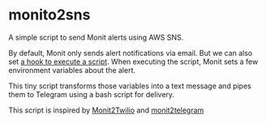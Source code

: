 monito2sns
==========

A simple script to send Monit alerts using AWS SNS.

By default, Monit only sends alert notifications via email. But we can also set [a hook to execute a script](https://mmonit.com/monit/documentation/monit.html#action). When executing the script, Monit sets a few environment variables about the alert.

This tiny script transforms those variables into a text message and pipes them to Telegram using a bash script for delivery.

This script is inspired by [Monit2Twilio](https://github.com/alexdunae/monit2twilio) and [monit2telegram](https://github.com/matriphe/monit2telegram)